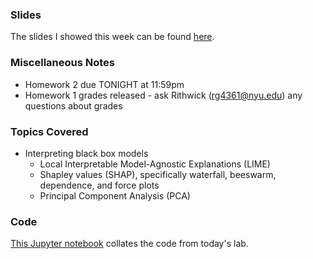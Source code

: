 ### Slides

The slides I showed this week can be found [here](https://ctsilva.github.io/2024-VisML-CDS/Labs/Lab_Week_6/VisML-Lab-Week6-slides). 

### Miscellaneous Notes 

* Homework 2 due TONIGHT at 11:59pm
* Homework 1 grades released - ask Rithwick ([rg4361@nyu.edu](rg4361@nyu.edu)) any questions about grades 

### Topics Covered

* Interpreting black box models
  * Local Interpretable Model-Agnostic Explanations (LIME)
  * Shapley values (SHAP), specifically waterfall, beeswarm, dependence, and force plots
  * Principal Component Analysis (PCA)

### Code

[This Jupyter notebook](https://colab.research.google.com/drive/1naKHMtKmXsy-BAtmCWTUZpWrD39T1HuY?usp=sharing ) collates the code from today's lab. 